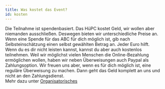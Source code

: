 ```yaml
---
title: Was kostet das Event?
id: kosten
---
```


Die Teilnahme ist spendenbasiert. Das HüPC kostet Geld, wir wollen aber niemanden ausschließen. Deswegen bieten wir unterschiedliche Preise an. Wenn eine Spende für das ABC für dich möglich ist, gib nach Selbsteinschätzung einen selbst gewählten Betrag an. Jeder Euro hilft. Wenn du es dir nicht leisten kannst, kannst du aber auch kostenlos teilnehmen. Weil wir möglichst vielen Menschen die Online-Bezahlung ermöglichen wollen, haben wir neben Überweisungen auch Paypal als Zahlungsoption. Wir freuen uns aber, wenn es für dich möglich ist, eine reguläre Überweisung zu machen. Dann geht das Geld komplett an uns und nicht an den Zahlungsdienst.\
Mehr dazu unter [Organisatorisches](../infos)
